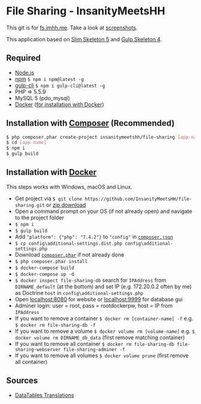# File Sharing - InsanityMeetsHH

This git is for [fs.imhh.me](http://fs.insanitymeetshh.net). Take a look at [screenshots](https://github.com/InsanityMeetsHH/file-sharing/tree/master/screenshots).

This application based on [Slim Skeleton 5](https://github.com/InsanityMeetsHH/Slim-Skeleton/tree/5.x) and [Gulp Skeleton 4](https://github.com/InsanityMeetsHH/gulp-templating/tree/4.x).

## Required
* [Node.js](http://nodejs.org/en/download/)
* [npm](http://www.npmjs.com/get-npm) `$ npm i npm@latest -g`
* [gulp-cli](https://www.npmjs.com/package/gulp-cli) `$ npm i gulp-cli@latest -g`
* PHP => 5.5.9
* MySQL 5 (pdo_mysql)
* [Docker](https://www.docker.com/) ([for installation with Docker](https://github.com/InsanityMeetsHH/file-sharing#installation-with-docker))

## Installation with [Composer](https://getcomposer.org/download/1.9.3/composer.phar) (Recommended)

```bash
$ php composer.phar create-project insanitymeetshh/file-sharing [app-name]
$ cd [app-name]
$ npm i
$ gulp build
```

## Installation with [Docker](https://www.docker.com/)
This steps works with Windows, macOS and Linux. 
* Get project via `$ git clone https://github.com/InsanityMeetsHH/file-sharing.git` or [zip download](https://github.com/InsanityMeetsHH/file-sharing/archive/master.zip)
* Open a command prompt on your OS (if not already open) and navigate to the project folder
* `$ npm i`
* `$ gulp build`
* Add `"platform": {"php": "7.4.2"}` to `"config"` in [`composer.json`](https://github.com/InsanityMeetsHH/file-sharing/blob/master/composer.json#L46)
* `$ cp config\additional-settings.dist.php config\additional-settings.php`
* Download [`composer.phar`](https://getcomposer.org/download/1.9.3/composer.phar) if not already done
* `$ php composer.phar install`
* `$ docker-compose build`
* `$ docker-compose up -d`
* `$ docker inspect file-sharing-db` search for `IPAddress` from `DIRNAME_default` (at the bottom) and set IP (e.g. 172.20.0.2 often by me) as Doctrine `host` in `config\additional-settings.php`
* Open [localhost:8080](http://localhost:8080) for website or [localhost:9999](http://localhost:9999) for database gui
* Adminer login: user = root, pass = rootdockerpw, host = IP from `IPAddress`
* If you want to remove a container `$ docker rm [container-name] -f` e.g. `$ docker rm file-sharing-db -f`
* If you want to remove a volume `$ docker volume rm [volume-name]` e.g. `$ docker volume rm DIRNAME_db_data` (first remove matching container)
* If you want to remove all container `$ docker rm file-sharing-db file-sharing-webserver file-sharing-adminer -f`
* If you want to remove all volumes `$ docker volume prune` (first remove all container)

## Sources
* [DataTables Translations](https://datatables.net/plug-ins/i18n/)